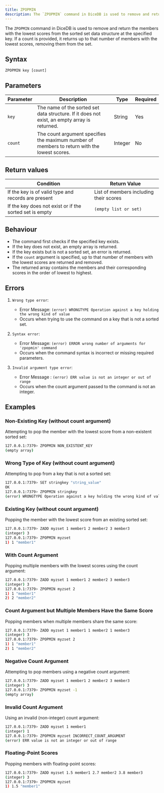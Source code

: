 ```yaml
---
title: ZPOPMIN  
description: The `ZPOPMIN` command in DiceDB is used to remove and return the members with the lowest scores from the sorted set data structure at the specified key. If a count is provided, it returns up to that number of members with the lowest scores, removing them from the set.
---
```


The `ZPOPMIN` command in DiceDB is used to remove and return the members with the lowest scores from the sorted set data structure at the specified key. If a count is provided, it returns up to that number of members with the lowest scores, removing them from the set.

## Syntax

```
ZPOPMIN key [count]
```

## Parameters

| Parameter  | Description                                                                                  | Type    | Required |
|------------|----------------------------------------------------------------------------------------------|---------|----------|
| `key`      | The name of the sorted set data structure. If it does not exist, an empty array is returned. | String  | Yes      |
| `count`    | The count argument specifies the maximum number of members to return with the lowest scores. | Integer | No       |

## Return values

| Condition                                                | Return Value                             |
|----------------------------------------------------------|------------------------------------------|
| If the key is of valid type and records are present      | List of members including their scores   |
| If the key does not exist or if the sorted set is empty | `(empty list or set)`                     |

## Behaviour

- The command first checks if the specified key exists.
- If the key does not exist, an empty array is returned.
- If the key exists but is not a sorted set, an error is returned.
- If the `count` argument is specified, up to that number of members with the lowest scores are returned and removed.
- The returned array contains the members and their corresponding scores in the order of lowest to highest.

## Errors
1. `Wrong type error`:
    - Error Message: `(error) WRONGTYPE Operation against a key holding the wrong kind of value`
    - Occurs when trying to use the command on a key that is not a sorted set.

2. `Syntax error`:
    - Error Message: `(error) ERROR wrong number of arguments for 'zpopmin' command`
    - Occurs when the command syntax is incorrect or missing required parameters.

3. `Invalid argument type error`:
    - Error Message : `(error) ERR value is not an integer or out of range`
    - Occurs when the count argument passed to the command is not an integer.

## Examples

### Non-Existing Key (without count argument)

Attempting to pop the member with the lowest score from a non-existent sorted set:

```bash
127.0.0.1:7379> ZPOPMIN NON_EXISTENT_KEY
(empty array)
```

### Wrong Type of Key (without count argument)

Attempting to pop from a key that is not a sorted set:

```bash
127.0.0.1:7379> SET stringkey "string_value"
OK
127.0.0.1:7379> ZPOPMIN stringkey
(error) WRONGTYPE Operation against a key holding the wrong kind of value
```

### Existing Key (without count argument)

Popping the member with the lowest score from an existing sorted set:

```bash
127.0.0.1:7379> ZADD myzset 1 member1 2 member2 3 member3
(integer) 3
127.0.0.1:7379> ZPOPMIN myzset
1) 1 "member1"
```

### With Count Argument

Popping multiple members with the lowest scores using the count argument:

```bash
127.0.0.1:7379> ZADD myzset 1 member1 2 member2 3 member3
(integer) 3
127.0.0.1:7379> ZPOPMIN myzset 2
1) 1 "member1"
2) 2 "member2"
```

### Count Argument but Multiple Members Have the Same Score

Popping members when multiple members share the same score:

```bash
127.0.0.1:7379> ZADD myzset 1 member1 1 member2 1 member3
(integer) 3
127.0.0.1:7379> ZPOPMIN myzset 2
1) 1 "member1"
2) 1 "member2"
```

### Negative Count Argument

Attempting to pop members using a negative count argument:

```bash
127.0.0.1:7379> ZADD myzset 1 member1 2 member2 3 member3
(integer) 3
127.0.0.1:7379> ZPOPMIN myzset -1
(empty array)
```

### Invalid Count Argument

Using an invalid (non-integer) count argument:

```bash
127.0.0.1:7379> ZADD myzset 1 member1
(integer) 1
127.0.0.1:7379> ZPOPMIN myzset INCORRECT_COUNT_ARGUMENT
(error) ERR value is not an integer or out of range
```

### Floating-Point Scores

Popping members with floating-point scores:

```bash
127.0.0.1:7379> ZADD myzset 1.5 member1 2.7 member2 3.8 member3
(integer) 3
127.0.0.1:7379> ZPOPMIN myzset
1) 1.5 "member1"
```